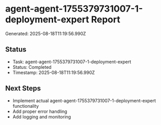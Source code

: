 # agent-agent-1755379731007-1-deployment-expert Report

Generated: 2025-08-18T11:19:56.990Z

## Status
- Task: agent-agent-1755379731007-1-deployment-expert
- Status: Completed
- Timestamp: 2025-08-18T11:19:56.990Z

## Next Steps
- Implement actual agent-agent-1755379731007-1-deployment-expert functionality
- Add proper error handling
- Add logging and monitoring
